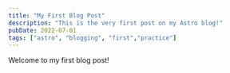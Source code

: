 ```yaml
---
title: "My First Blog Post"
description: "This is the very first post on my Astro blog!"
pubDate: 2022-07-01
tags: ["astro", "blogging", "first","practice"]
---
```


Welcome to my first blog post!